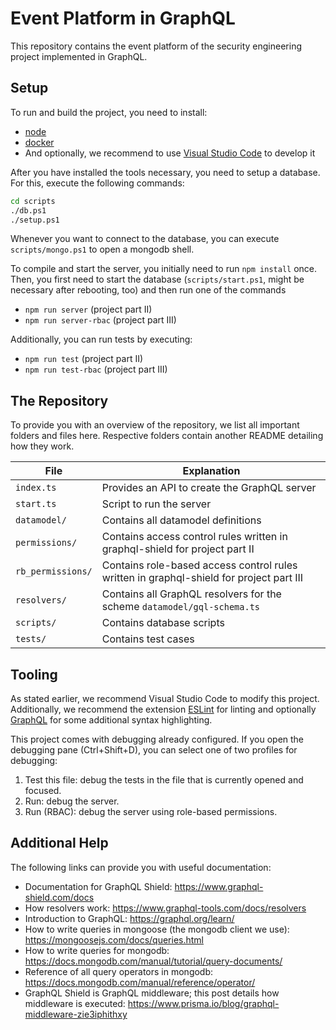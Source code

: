 # Event Platform in GraphQL

This repository contains the event platform of the security engineering project implemented in GraphQL.

## Setup

To run and build the project, you need to install:
* [node](https://nodejs.org/en/download/)
* [docker](https://www.docker.com/get-started)
* And optionally, we recommend to use [Visual Studio Code](https://code.visualstudio.com/Download) to develop it

After you have installed the tools necessary, you need to setup a database.
For this, execute the following commands:
```sh
cd scripts
./db.ps1
./setup.ps1
```

Whenever you want to connect to the database, you can execute `scripts/mongo.ps1` to open a mongodb shell.

To compile and start the server, you initially need to run `npm install` once.
Then, you first need to start the database (`scripts/start.ps1`, might be necessary after rebooting, too) and then run one of the commands
* `npm run server` (project part II)
* `npm run server-rbac` (project part III)

Additionally, you can run tests by executing:
* `npm run test` (project part II)
* `npm run test-rbac` (project part III)

## The Repository

To provide you with an overview of the repository, we list all important folders and files here.
Respective folders contain another README detailing how they work.

File | Explanation
-----|------------
`index.ts` | Provides an API to create the GraphQL server
`start.ts` | Script to run the server
`datamodel/` | Contains all datamodel definitions
`permissions/` | Contains access control rules written in graphql-shield for project part II
`rb_permissions/` | Contains role-based access control rules written in  graphql-shield for project part III
`resolvers/` | Contains all GraphQL resolvers for the scheme `datamodel/gql-schema.ts`
`scripts/` | Contains database scripts
`tests/` | Contains test cases

## Tooling

As stated earlier, we recommend Visual Studio Code to modify this project.
Additionally, we recommend the extension [ESLint](https://marketplace.visualstudio.com/items?itemName=dbaeumer.vscode-eslint) for linting and optionally [GraphQL](https://marketplace.visualstudio.com/items?itemName=GraphQL.vscode-graphql) for some additional syntax highlighting.

This project comes with debugging already configured.
If you open the debugging pane (Ctrl+Shift+D), you can select one of two profiles for debugging:
1. Test this file: debug the tests in the file that is currently opened and focused.
2. Run: debug the server.
3. Run (RBAC): debug the server using role-based permissions.

## Additional Help

The following links can provide you with useful documentation:
* Documentation for GraphQL Shield: https://www.graphql-shield.com/docs
* How resolvers work: https://www.graphql-tools.com/docs/resolvers
* Introduction to GraphQL: https://graphql.org/learn/
* How to write queries in mongoose (the mongodb client we use): https://mongoosejs.com/docs/queries.html
* How to write queries for mongodb: https://docs.mongodb.com/manual/tutorial/query-documents/
* Reference of all query operators in mongodb: https://docs.mongodb.com/manual/reference/operator/
* GraphQL Shield is GraphQL middleware; this post details how middleware is executed: https://www.prisma.io/blog/graphql-middleware-zie3iphithxy
